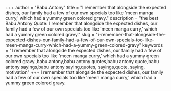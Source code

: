 +++
author = "Babu Antony"
title = "I remember that alongside the expected dishes, our family had a few of our own specials too like 'meen manga curry,' which had a yummy green colored gravy."
description = "the best Babu Antony Quote: I remember that alongside the expected dishes, our family had a few of our own specials too like 'meen manga curry,' which had a yummy green colored gravy."
slug = "i-remember-that-alongside-the-expected-dishes-our-family-had-a-few-of-our-own-specials-too-like-meen-manga-curry-which-had-a-yummy-green-colored-gravy"
keywords = "I remember that alongside the expected dishes, our family had a few of our own specials too like 'meen manga curry,' which had a yummy green colored gravy.,babu antony,babu antony quotes,babu antony quote,babu antony sayings,babu antony saying,quotes, sayings,quote, saying, motivation"
+++
I remember that alongside the expected dishes, our family had a few of our own specials too like 'meen manga curry,' which had a yummy green colored gravy.

